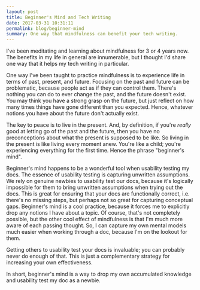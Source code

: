```yaml
---
layout: post
title: Beginner's Mind and Tech Writing
date: 2017-03-31 10:31:11
permalink: blog/beginner-mind
summary: One way that mindfulness can benefit your tech writing.
---
```


I've been meditating and learning about mindfulness for 3 or 4 years now. The
benefits in my life in general are innumerable, but I thought I'd share
one way that it helps my tech writing in particular.

One way I've been taught to practice mindfulness is to experience life in
terms of past, present, and future. Focusing on the past and future can
be problematic, because people act as if they can control them. There's
nothing you can do to ever change the past, and the future doesn't
exist. You may think you have a strong grasp on the future, but just
reflect on how many times things have gone different than you expected.
Hence, whatever notions you have about the future don't actually exist.

The key to peace is to live in the present. And, by definition, if you're
*really* good at letting go of the past and the future, then you have no
preconceptions about what the present is supposed to be like. So living in
the present is like living every moment anew. You're like a child; you're
experiencing everything for the first time. Hence the phrase "beginner's mind".

Beginner's mind happens to be a wonderful tool when usability testing
my docs. The essence of usability testing is capturing unwritten assumptions.
We rely on genuine newbies to usability test our docs, because it's
logically impossible for them to bring unwritten assumptions when trying
out the docs. This is great for ensuring that your docs are functionally
correct, i.e. there's no missing steps, but perhaps not so great for
capturing conceptual gaps. Beginner's mind is a cool practice, because it
forces me to explicitly drop any notions I have about a topic. Of course,
that's not completely possible, but the other cool effect of mindfulness is
that I'm much more aware of each passing thought. So, I can capture my own
mental models much easier when working through a doc, because I'm on the
lookout for them.

Getting others to usability test your docs is invaluable; you can probably
never do enough of that. This is just a complementary strategy for
increasing your own effectiveness.

In short, beginner's mind is a way to drop my own accumulated knowledge and
usability test my doc as a newbie.
